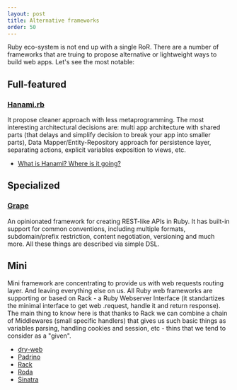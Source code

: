 ```yaml
---
layout: post
title: Alternative frameworks
order: 50
---
```


Ruby eco-system is not end up with a single RoR. There are a number of frameworks that are truing to propose alternative or lightweight ways to build web apps.
Let's see the most notable:
 
## Full-featured

### [Hanami.rb](http://hanamirb.org/)

It propose cleaner approach with less metaprogramming. The most interesting architectural decisions are: multi app architecture with shared parts (that delays and simplify decision to break your app into smaller parts), Data Mapper/Entity-Repository approach for persistence layer, separating actions, explicit variables exposition to views, etc.

* [What is Hanami? Where is it going?](https://discuss.hanamirb.org/t/what-is-hanami-where-is-it-going/222)

## Specialized 

### [Grape](http://www.ruby-grape.org/)

An opinionated framework for creating REST-like APIs in Ruby. It has built-in support for common conventions, including multiple formats, subdomain/prefix restriction, content negotiation, versioning and much more. All these things are described via simple DSL.
 
## Mini

Mini framework are concentrating to provide us with web requests routing layer. And leaving everything else on us.
All Ruby web frameworks are supporting or based on Rack - a Ruby Webserver Interface (it standartizes the minimal interface to get web .request, handle it and return response). The main thing to know here is that thanks to Rack we can combine a chain of Middlewares (small specific handlers) that gives us such basic things as variables parsing, handling cookies and session, etc - thins that we tend to consider as a "given".

* [dry-web](https://github.com/dry-rb/dry-web)
* [Padrino](http://padrinorb.com/)
* [Rack](http://rack.github.io/)
* [Roda](http://roda.jeremyevans.net)
* [Sinatra](http://www.sinatrarb.com/)
